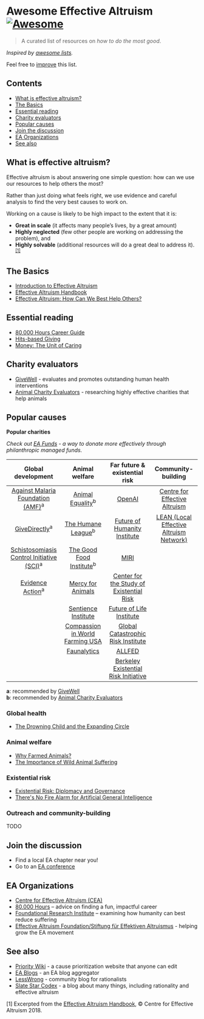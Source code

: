 # Awesome Effective Altruism  [![Awesome](https://awesome.re/badge.svg)](https://awesome.re)

> A curated list of resources on _how to do the most good_.

_Inspired by [awesome lists](https://github.com/sindresorhus/awesome)._

Feel free to <a href="https://github.com/henryaj/awesome-effective-altruism/blob/master/CONTRIBUTING.md" target="_blank">improve</a> this list.

## Contents

- [What is effective altruism?](#what-is-effective-altruism)
- [The Basics](#the-basics)
- [Essential reading](#essential-reading)
- [Charity evaluators](#charity-evaluators)
- [Popular causes](#popular-causes)
- [Join the discussion](#join-the-discussion)
- [EA Organizations](#ea-organisations)
- [See also](#see-also)

## What is effective altruism?

<!-- apologies for the inline HTML - this is the only way to get this formatted properly! -->
<p>Effective altruism is about answering one simple question: how can we use our resources to help others the most?</p>

<p>Rather than just doing what feels right, we use evidence and careful analysis to find the very best causes to work on.</p>

<p>Working on a cause is likely to be high impact to the extent that it is:</p>

<ul>
  <li><strong>Great in scale</strong> (it affects many people’s lives, by a great amount)</li>
  <li><strong>Highly neglected</strong> (few other people are working on addressing the problem), and</li>
  <li><strong>Highly solvable</strong> (additional resources will do a great deal to address it).<sup><a href="#footnote1">[1]</a></sup></li>
</ul>


## The Basics

* [Introduction to Effective Altruism](https://www.effectivealtruism.org/articles/introduction-to-effective-altruism/)
* [Effective Altruism Handbook](https://www.effectivealtruism.org/handbook/)
* [Effective Altruism: How Can We Best Help Others?](https://www.smashwords.com/books/view/874692)

## Essential reading

* [80,000 Hours Career Guide](https://80000hours.org/career-guide/)
* [Hits-based Giving](https://www.openphilanthropy.org/blog/hits-based-giving)
* [Money: The Unit of Caring](https://www.lesswrong.com/posts/ZpDnRCeef2CLEFeKM/money-the-unit-of-caring)

## Charity evaluators

* [GiveWell](https://www.givewell.org/) - evaluates and promotes outstanding human health interventions
* [Animal Charity Evaluators](https://animalcharityevaluators.org/) - researching highly effective charities that help animals

## Popular causes

**Popular charities**

_Check out [EA Funds](https://app.effectivealtruism.org/funds) - a way to donate more effectively through philanthropic managed funds._

| **Global development** | **Animal welfare** | **Far future & existential risk** | **Community-building** |
|:---------------------------------------------------------------------------------------------------------------------:|:----------------------------------------------------------------:|:-------------------------------------------------------------------:|:----------------------------------------------------------------------------:|
| [Against Malaria Foundation (AMF)](https://www.againstmalaria.com/)<sup>a</sup> | [Animal Equality](https://animalequality.org/)<sup>b</sup> | [OpenAI](http://openai.com) | [Centre for Effective Altruism](https://www.centreforeffectivealtruism.org/) |
| [GiveDirectly](https://givedirectly.org/)<sup>a</sup> | [The Humane League](http://www.thehumaneleague.com/)<sup>b</sup> | [Future of Humanity Institute](https://www.fhi.ox.ac.uk/) | [LEAN (Local Effective Altruism Network)](https://rtcharity.org/lean/) |
| [Schistosomiasis Control Initiative (SCI)](https://www.imperial.ac.uk/schistosomiasis-control-initiative)<sup>a</sup> | [The Good Food Institute](http://www.gfi.org/)<sup>b</sup> | [MIRI](https://intelligence.org/) |  |
| [Evidence Action](https://www.evidenceaction.org/)<sup>a</sup> | [Mercy for Animals](https://mercyforanimals.org/) | [Center for the Study of Existential Risk](https://www.cser.ac.uk/) |  |
|  | [Sentience Institute](https://www.sentienceinstitute.org/) | [Future of Life Institute](https://futureoflife.org/) |  |
|  | [Compassion in World Farming USA](https://www.ciwf.com/) | [Global Catastrophic Risk Institute](https://gcrinstitute.org/) |  |
|  | [Faunalytics](https://faunalytics.org/) | [ALLFED](http://allfed.info/) |  |
|  |  | [Berkeley Existential Risk Initiative](http://existence.org/) |  |

**a**: recommended by [GiveWell](https://www.givewell.org/) <br>
**b**: recommended by [Animal Charity Evaluators](https://animalcharityevaluators.org/)

### Global health

* [The Drowning Child and the Expanding Circle](http://effective-altruism.com/ea/6u/the_drowning_child_and_the_expanding_circle/)

### Animal welfare

* [Why Farmed Animals?](https://animalcharityevaluators.org/donation-advice/why-farmed-animals/)
* [The Importance of Wild Animal Suffering](https://foundational-research.org/the-importance-of-wild-animal-suffering/)

### Existential risk

* [Existential Risk: Diplomacy and Governance](https://www.fhi.ox.ac.uk/wp-content/uploads/Existential-Risks-2017-01-23.pdf)
* [There's No Fire Alarm for Artificial General Intelligence](https://intelligence.org/2017/10/13/fire-alarm/)

### Outreach and community-building 

TODO

## Join the discussion

* Find a local EA chapter near you!
* Go to an [EA conference](https://www.eaglobal.org/events/)

## EA Organizations

* [Centre for Effective Altruism (CEA)](https://www.centreforeffectivealtruism.org/)
* [80,000 Hours](https://80000hours.org/) – advice on finding a fun, impactful career
* [Foundational Research Institute](https://foundational-research.org) – examining how humanity can best reduce suffering
* [Effective Altruism Foundation/Stiftung für Effektiven Altruismus](https://ea-foundation.org/) - helping grow the EA movement

## See also

* [Priority Wiki](http://priority.wiki/) - a cause prioritization website that anyone can edit
* [EA Blogs](http://eablogs.net/) - an EA blog aggregator
* [LessWrong](https://www.lesswrong.com) - community blog for rationalists
* [Slate Star Codex](http://slatestarcodex.com) - a blog about many things, including rationality and effective altruism

<a name="footnote1">[1]</a> Excerpted from the [Effective Altruism Handbook](https://www.effectivealtruism.org/handbook/), © Centre for Effective Altruism 2018.
